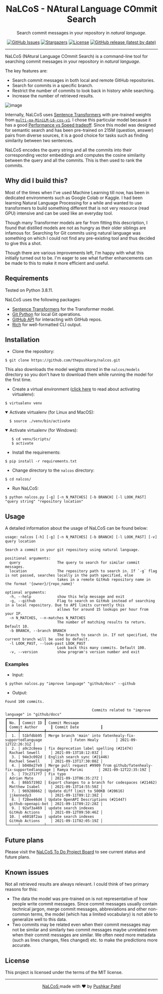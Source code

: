 <h1 align="center">NaLCoS - NAtural Language COmmit Search</h1>

<p align="center">Search commit messages in your repository in <em>natural language</em>.</p>

<p align="center">
  <a href="https://github.com/thepushkarp/nalcos/issues"><img alt="GitHub Issues" src="https://img.shields.io/github/issues/thepushkarp/nalcos?style=for-the-badge"></a>
  <a href="https://github.com/thepushkarp/nalcos/stargazers"><img alt="Stargazers" src="https://img.shields.io/github/stars/thepushkarp/nalcos?style=for-the-badge"></a>
  <a href="https://github.com/thepushkarp/nalcos/blob/main/LICENSE"><img alt="License" src="https://img.shields.io/github/license/thepushkarp/nalcos?style=for-the-badge"></a>
  <a href="https://github.com/thepushkarp/nalcos/releases"><img alt="GitHub release (latest by date)" src="https://img.shields.io/github/v/release/thepushkarp/nalcos?style=for-the-badge"></a>
</p>

---

NaLCoS (NAtural Language COmmit Search) is a command-line tool for searching commit messages in your repository in <em>natural language</em>.

The key features are:

- Search commit messages in both local and remote GitHub repositories.
- Search for commits in a specific branch.
- Restrict the number of commits to look back in history while searching.
- Increase the number of retrieved results.

![image](https://user-images.githubusercontent.com/42088801/133167351-d62accd0-34b3-4d22-a663-c7917556d16a.png)

Internally, NaLCoS uses [Sentence Transformers](https://github.com/UKPLab/sentence-transformers) with pre-trained weights from [`multi-qa-MiniLM-L6-cos-v1`](https://huggingface.co/sentence-transformers/multi-qa-MiniLM-L6-cos-v1). I chose this particular model because it has a good [Performance vs Speed tradeoff](https://www.sbert.net/docs/pretrained_models.html). Since this model was designed for semantic search and has been pre-trained on 215M (question, answer) pairs from diverse sources, it is a good choice for tasks such as finding similarity between two sentences.

NaLCoS encodes the query string and all the commits into their corresponding vector embeddings and computes the cosine similarity between the query and all the commits. This is then used to rank the commits.

## Why did I build this?

Most of the times when I've used Machine Learning till now, has been in dedicated environments such as Google Colab or Kaggle. I had been learning Natural Language Processing for a while and wanted to use transformers to build something different that is not very resource (read GPU) intensive and can be used like an everyday tool.

Though many Transformer models are far from fitting this description, I found that distilled models are not as hungry as their older siblings are infamous for. Searching for Git commits using natural language was something on which I could not find any pre-existing tool and thus decided to give this a shot.

Though there are various improvements left, I'm happy with what this initially turned out to be. I'm eager to see what further enhancements can be made to this to make it more efficient and useful.

## Requirements

Tested on Python 3.8.11.

NaLCoS uses the following packages:

- [Sentence Transformers](https://github.com/UKPLab/sentence-transformers) for the Transformer model.
- [Git Python](https://github.com/gitpython-developers/GitPython) for local Git operations.
- [GitHub API](https://docs.github.com/en/rest) for interacting with GitHub repos.
- [Rich](https://github.com/willmcgugan/rich) for well-formatted CLI output.

## Installation

- Clone the repository:

```console
$ git clone https://github.com/thepushkarp/nalcos.git
```

This also downloads the model weights stored in the `nalcos/models` directory so you don't have to download them while running the model for the first time.

- Create a virtual environment ([click here](https://packaging.python.org/guides/installing-using-pip-and-virtual-environments/) to read about activating virtualenv):

```
$ virtualenv venv
```

<details open>
<summary>Activate virtualenv (for Linux and MacOS):</summary>

```console
  $ source ./venv/bin/activate
```

</details>

<details open>
<summary>Activate virtualenv (for Windows):</summary>

```console
   $ cd venv/Scripts/
   $ activate
```

</details>

- Install the requirements:

```console
$ pip install -r requirements.txt
```

- Change directory to the `nalcos` directory:

```console
$ cd nalcos/
```

- Run NaLCoS:

```console
$ python nalcos.py [-g] [-n N_MATCHES] [-b BRANCH] [-l LOOK_PAST] "query string" "repository location"
```

## Usage

A detailed information about the usage of NaLCoS can be found below:

```
usage: nalcos [-h] [-g] [-n N_MATCHES] [-b BRANCH] [-l LOOK_PAST] [-v] query location

Search a commit in your git repository using natural language.

positional arguments:
  query                 The query to search for similar commit messages.
  location              The repository path to search in. If `-g` flag is not passed, searches locally in the path specified, else
                        takes in a remote GitHub repository name in the format '{owner}/{repo_name}'

optional arguments:
  -h, --help            show this help message and exit
  -g, --github          Flag to search on GitHub instead of searching in a local repository. Due to API limits currently this
                        allows for around 15 lookups per hour from your IP.
  -n N_MATCHES, --n-matches N_MATCHES
                        The number of matching results to return. Default 10.
  -b BRANCH, --branch BRANCH
                        The branch to search in. If not specified, the current branch will be used by default.
  -l LOOK_PAST, --look-past LOOK_PAST
                        Look back this many commits. Default 100.
  -v, --version         show program's version number and exit
```

### Examples

- Input:

```console
$ python nalcos.py "improve language" "github/docs" --github
```

- Output:

```
Found 100 commits.

                                        Commits related to "improve language" in "github/docs"
┏━━━━━┳━━━━━━━━━━━┳━━━━━━━━━━━━━━━━━━━━━━━━━━━━━━━━━━━━━━━━━━━━━━━━━━━━━━━━━━━━━━━━━━━━━━━┳━━━━━━━━━━━━━━━━━━━━┳━━━━━━━━━━━━━━━━━━━━━━┓
┃ No. ┃ Commit ID ┃ Commit Message                                                        ┃ Commit Author      ┃ Commit Date          ┃
┡━━━━━╇━━━━━━━━━━━╇━━━━━━━━━━━━━━━━━━━━━━━━━━━━━━━━━━━━━━━━━━━━━━━━━━━━━━━━━━━━━━━━━━━━━━━╇━━━━━━━━━━━━━━━━━━━━╇━━━━━━━━━━━━━━━━━━━━━━┩
│  1. │ 51bfdbb95 │ Merge branch 'main' into fatenhealy-fix-supportedlanguage             │ Faten Healy        │ 2021-09-12T22:26:31Z │
│  2. │ a9c2c8eea │ fix deprecation label spelling (#21474)                               │ Rachael Sewell     │ 2021-09-13T18:12:03Z │
│  3. │ 94e3c092d │ English search sync (#21446)                                          │ Rachael Sewell     │ 2021-09-13T17:30:08Z │
│  4. │ b048e27e9 │ Merge pull request #9909 from github/fatenhealy-fix-supportedlanguage │ Ramya Parimi       │ 2021-09-12T22:35:19Z │
│  5. │ 73c2717f7 │ Fix typo                                                              │ Adrian Mato        │ 2021-09-13T06:35:27Z │
│  6. │ 86b571982 │ Export changes to a branch for codespaces (#21462)                    │ Matthew Isabel     │ 2021-09-13T14:55:50Z │
│  7. │ 969288662 │ Update diff limit to 500KB (#20616)                                   │ jjkennedy3         │ 2021-09-11T09:12:38Z │
│  8. │ f28ee46d4 │ Update OpenAPI Descriptions (#21447)                                  │ github-openapi-bot │ 2021-09-11T09:22:28Z │
│  9. │ 92af3a469 │ update search indexes                                                 │ GitHub Actions     │ 2021-09-12T09:50:46Z │
│ 10. │ e6018f2aa │ update search indexes                                                 │ GitHub Actions     │ 2021-09-11T02:05:19Z │
└─────┴───────────┴───────────────────────────────────────────────────────────────────────┴────────────────────┴──────────────────────┘

```

## Future plans

Please visit the [NaLCoS To Do Project Board](https://github.com/thepushkarp/nalcos/projects/1) to see current status and future plans.

## Known issues

Not all retrieved results are always relevant. I could think of two primary reasons for this:

- The data the model was pre-trained on is not representative of how people write commit messages. Since commit messages usually contain technical jargon, merge commit messages, abbreviations and other non-common terms, the model (which has a limited vocabulary) is not able to generalize well to this data.
- Two commits may be related even when their commit messages may not be similar and similarly two commit messages maybe unrelated even when their commit messages are similar. We often need more metadata (such as lines changes, files changed) etc. to make the predictions more accurate.

## License

This project is licensed under the terms of the MIT license.

---

<p align="center">
  <a href="https://github.com/thepushkarp/nalcos" target="_blank" rel="noopener noreferrer">
    NaLCoS
  </a>
  made with ❤️ by
  <a href="https://github.com/thepushkarp">
    Pushkar  Patel
  </a>
</p>
